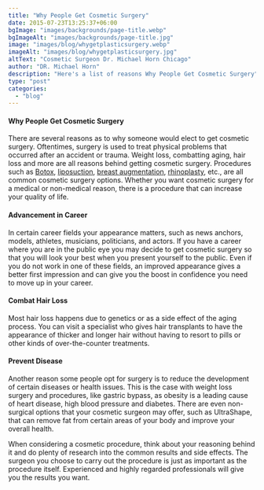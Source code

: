 ```yaml
---
title: "Why People Get Cosmetic Surgery"
date: 2015-07-23T13:25:37+06:00
bgImage: "images/backgrounds/page-title.webp"
bgImageAlt: "images/backgrounds/page-title.jpg"
image: "images/blog/whygetplasticsurgery.webp"
imageAlt: "images/blog/whygetplasticsurgery.jpg"
altText: "Cosmetic Surgeon Dr. Michael Horn Chicago"
author: "DR. Michael Horn"
description: "Here's a list of reasons Why People Get Cosmetic Surgery"
type: "post"
categories: 
  - "blog"
---
```


#### Why People Get Cosmetic Surgery

There are several reasons as to why someone would elect to get cosmetic surgery. Oftentimes, surgery is used to treat physical problems that occurred after an accident or trauma. Weight loss, combatting aging, hair loss and more are all reasons behind getting cosmetic surgery. Procedures such as [Botox](/medspa/botox-cosmetic/), [liposuction](/body/liposuction/), [breast augmentation](/breast/breast-implants-augmentation//), [rhinoplasty](/face/rhinoplasty/), etc., are all common cosmetic surgery options. Whether you want cosmetic surgery for a medical or non-medical reason, there is a procedure that can increase your quality of life.

#### Advancement in Career
In certain career fields your appearance matters, such as news anchors, models, athletes, musicians, politicians, and actors. If you have a career where you are in the public eye you may decide to get cosmetic surgery so that you will look your best when you present yourself to the public. Even if you do not work in one of these fields, an improved appearance gives a better first impression and can give you the boost in confidence you need to move up in your career.

#### Combat Hair Loss
Most hair loss happens due to genetics or as a side effect of the aging process. You can visit a specialist who gives hair transplants to have the appearance of thicker and longer hair without having to resort to pills or other kinds of over-the-counter treatments.

#### Prevent Disease
Another reason some people opt for surgery is to reduce the development of certain diseases or health issues. This is the case with weight loss surgery and procedures, like gastric bypass, as obesity is a leading cause of heart disease, high blood pressure and diabetes. There are even non-surgical options that your cosmetic surgeon may offer, such as UltraShape, that can remove fat from certain areas of your body and improve your overall health.

When considering a cosmetic procedure, think about your reasoning behind it and do plenty of research into the common results and side effects. The surgeon you choose to carry out the procedure is just as important as the procedure itself. Experienced and highly regarded professionals will give you the results you want.